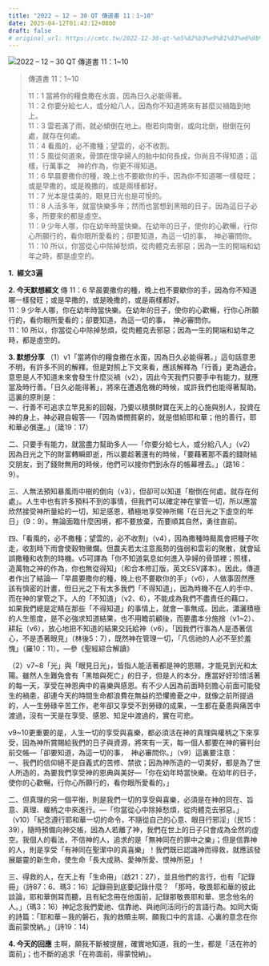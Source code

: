 ```yaml
---
title: "2022 – 12 – 30 QT 傳道書 11：1~10"
date: 2025-04-12T01:43:12+0800
draft: false
# original_url: https://cmtc.tw/2022-12-30-qt-%e5%82%b3%e9%81%93%e6%9b%b8-11%ef%bc%9a110
---
```


![2022 – 12 – 30 QT 傳道書 11：1\~10](/images/qt.jpg  "2022 – 12 – 30 QT 傳道書 11：1\~10")

> 傳道書 11：1\~10
>
> 11：1 當將你的糧食撒在水面，因為日久必能得著。  
> 11：2 你要分給七人，或分給八人，因為你不知道將來有甚麼災禍臨到地上。  
> 11：3 雲若滿了雨，就必傾倒在地上。樹若向南倒，或向北倒，樹倒在何處，就存在何處。  
> 11：4 看風的，必不撒種；望雲的，必不收割。  
> 11：5 風從何道來，骨頭在懷孕婦人的胎中如何長成，你尚且不得知道；這樣，行萬事之　神的作為，你更不得知道。  
> 11：6 早晨要撒你的種，晚上也不要歇你的手，因為你不知道哪一樣發旺；或是早撒的，或是晚撒的，或是兩樣都好。  
> 11：7 光本是佳美的，眼見日光也是可悅的。  
> 11：8 人活多年，就當快樂多年；然而也當想到黑暗的日子。因為這日子必多，所要來的都是虛空。  
> 11：9 少年人哪，你在幼年時當快樂。在幼年的日子，使你的心歡暢，行你心所願行的，看你眼所愛看的；卻要知道，為這一切的事，　神必審問你。  
> 11：10 所以，你當從心中除掉愁煩，從肉體克去邪惡；因為一生的開端和幼年之時，都是虛空的。

**1.  經文3遍**

**2. 今天默想經文**
傳 11：6 早晨要撒你的種，晚上也不要歇你的手，因為你不知道哪一樣發旺；或是早撒的，或是晚撒的，或是兩樣都好。  
11：9 少年人哪，你在幼年時當快樂。在幼年的日子，使你的心歡暢，行你心所願行的，看你眼所愛看的；卻要知道，為這一切的事，　神必審問你。  
11：10 所以，你當從心中除掉愁煩，從肉體克去邪惡；因為一生的開端和幼年之時，都是虛空的。

**3. 默想分享**
（1）v1「當將你的糧食撒在水面，因為日久必能得著。」這句話意思不明，有許多不同的解釋。但是對照上下文來看，應該解釋為「行善」更為適合。意思是人不知道未來會發生什麼災禍（v2），因此今天我們只要手中有能力，就應當及時行善。「日久必能得著」，將來在遭遇危機的時候，或許我們也能得著幫助。這裏的原則是：  
一、行善不可追求立竿見影的回報，乃要以積攢財寶在天上的心施與別人，投資在神的身上，神必親自報答──「因為憐憫貧窮的，就是借給耶和華；他的善行，耶和華必償還。」（箴19：17）

二、只要手有能力，就當盡力幫助多人──「你要分給七人，或分給八人」（v2）因為日光之下的財富轉瞬即逝，所以要趁著還有的時候，「要藉著那不義的錢財結交朋友，到了錢財無用的時候，他們可以接你們到永存的帳幕裡去。」（路16：9）。

三、人無法預知暴風雨中樹的倒向（v3），但卻可以知道「樹倒在何處，就存在何處」。人生中也有許多預料不到的事情，但我們可以確定神在掌管一切，所以應當欣然接受神所量給的一切，知足感恩，積極地享受神所賜「在日光之下虛空的年日」（9：9）。無論面臨什麼困境，都不要放棄，而要順其自然，勇往直前。

四、「看風的，必不撒種；望雲的，必不收割」（v4），因為撒種時颳風會把種子吹走，收割時下雨會使穀物黴爛。但農夫若太注意風勢的強弱和雲彩的聚散，就會延誤撒種和收割的時機。v5可譯為「你不知道氣息如何進入孕婦的骨頭裡；照樣，造萬物之神的作為，你也無從得知」（和合本修訂版，英文ESV譯本）。因此，傳道者作出了結論—「早晨要撒你的種，晚上也不要歇你的手」（v6），人做事固然應該有慎密的計畫，但日光之下有太多我們「不得知道」，因為時機不在人的手中、而在神的掌管之下。人的「不知道」（v2、6），不能成為我們不盡責任的藉口， 如果我們總是定睛在那些「不得知道」的事情上，就會一事無成。因此，瀟灑積極的人生態度，是不必強求知道結果，也不用瞻前顧後，而要盡本分施捨（v1\~2）、耕耘（v6），放心地把不知道的結果交託給神（v6）。「因我們行事為人是憑著信心，不是憑著眼見」（林後5：7），既然神在管理一切，「凡信祂的人必不至於羞愧」（羅10：11）。—參《聖經綜合解讀》

（2）v7\~8「光」與「眼見日光」，皆指人能活著都是神的恩賜，才能見到光和太陽。雖然人生難免會有「黑暗與死亡」的日子，但是人的本分，應當好好珍惜活著的每一天，享受在神恩典中的喜樂與感恩。有不少人因為前面時刻擔心前面可能發生的禍患，卻連今天的時間生命都浪費在無益的恐懼擔憂之中，就像之前所提過的，人一生勞碌辛苦工作，老年卻又享受不到勞碌的成果，一生都在憂患與痛苦中渡過，沒有一天是在享受、感恩、知足中渡過的，實在可悲。

v9\~10更重要的是，人生一切的享受與喜樂，都必須活在神的真理與權柄之下來享受，因為神所賞賜給我們的日子與資源，將來有一天，每一個人都要在神的審判台前交帳—「卻要知道，為這一切的事，　神必審問你。」（v9）這裏要注意：  
一、我們的信仰絕不是自義式的苦修、禁欲；因為神所造的一切美好，都是為了世人所造的，為要我們享受神的恩典與美好—「你在幼年時當快樂。在幼年的日子，使你的心歡暢，行你心所願行的，看你眼所愛看的。」

二、但真理的另一個平衡，則是我們一切的享受與喜樂，必須是在神的同在、旨意、真理、權柄之中來進行。—「你當從心中除掉愁煩，從肉體克去邪惡。」（v10）「紀念遵行耶和華一切的命令，不隨從自己的心意、眼目行邪淫」（民15：39），隨時預備向神交帳，因為人若離了神，我們在世上的日子只會成為全然的虛空。我個人的看法，不信神的人，追求的是「無神同在的罪中之樂」；但是信靠神的人，則是享受「有神同在聖潔中的真喜樂」！我們既已認識神而得救，就應該發展屬靈的新生命，使生命「長大成熟、愛神所愛、恨神所惡」！

三、得救的人，在天上有「生命冊」（啟21：27），並且他們的言行，也有「記錄冊」（詩87：6、瑪3：16）記錄冊到底要記錄什麼？ 「那時，敬畏耶和華的彼此談論，耶和華側耳而聽，且有紀念冊在他面前，記錄那敬畏耶和華、思念他名的人。」（瑪3：16）神記念我們愛祂、信靠祂、與祂同活同行的言語行為。如同大衛的詩篇：「耶和華－我的磐石，我的救贖主啊，願我口中的言語、心裏的意念在你面前蒙悅納。」（詩19：14）

**4. 今天的回應**
主啊，願我不斷被提醒，確實地知道，我的一生，都是「活在祢的面前」；也不斷的追求「在祢面前，得蒙悅納」。

